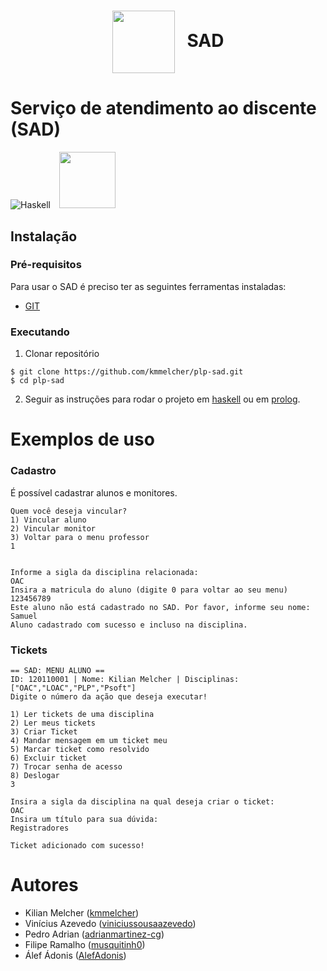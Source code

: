 <h1 align="center">
  <img src="http://www.br2n.com/images/sad/sad.gif" width="100px" align="center">&nbsp;&nbsp;
  SAD
</h1>

# Serviço de atendimento ao discente (SAD)

![Haskell](https://img.shields.io/badge/Haskell-5e5086?style=for-the-badge&logo=haskell&logoColor=white)
<img src="https://custom-icon-badges.herokuapp.com/badge/prolog-blue.svg?logo=prolog&logoColor=white" style="margin-left: 10px;" width="90px">

## Instalação

### Pré-requisitos

Para usar o SAD é preciso ter as seguintes ferramentas instaladas:
 - [GIT](https://git-scm.com/)

### Executando

1. Clonar repositório

```base
$ git clone https://github.com/kmmelcher/plp-sad.git
$ cd plp-sad
```

2. Seguir as instruções para rodar o projeto em [haskell](haskell/README.md) ou em [prolog](prolog/README.md).

# Exemplos de uso


### Cadastro

É possível cadastrar alunos e monitores.

```
Quem você deseja vincular?
1) Vincular aluno
2) Vincular monitor
3) Voltar para o menu professor
1


Informe a sigla da disciplina relacionada:
OAC
Insira a matricula do aluno (digite 0 para voltar ao seu menu)
123456789
Este aluno não está cadastrado no SAD. Por favor, informe seu nome:
Samuel
Aluno cadastrado com sucesso e incluso na disciplina.
```

### Tickets

```
== SAD: MENU ALUNO ==
ID: 120110001 | Nome: Kilian Melcher | Disciplinas: ["OAC","LOAC","PLP","Psoft"]
Digite o número da ação que deseja executar!

1) Ler tickets de uma disciplina
2) Ler meus tickets
3) Criar Ticket
4) Mandar mensagem em um ticket meu
5) Marcar ticket como resolvido
6) Excluir ticket
7) Trocar senha de acesso
8) Deslogar
3

Insira a sigla da disciplina na qual deseja criar o ticket:
OAC
Insira um título para sua dúvida:
Registradores

Ticket adicionado com sucesso!
```

# Autores

- Kilian Melcher ([kmmelcher](https://github.com/kmmelcher))
- Vinícius Azevedo ([viniciussousaazevedo](https://github.com/viniciussousaazevedo))
- Pedro Adrian ([adrianmartinez-cg](https://github.com/adrianmartinez-cg))
- Filipe Ramalho ([musquitinh0](https://github.com/musquitinh0))
- Álef Ádonis ([AlefAdonis](https://github.com/AlefAdonis))
